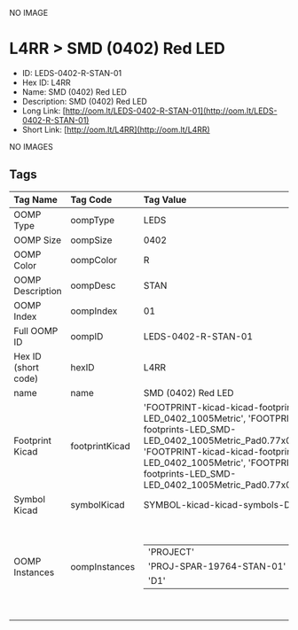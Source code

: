


  
NO IMAGE  
# L4RR > SMD (0402) Red LED

- ID: LEDS-0402-R-STAN-01
- Hex ID: L4RR
- Name: SMD (0402) Red LED
- Description: SMD (0402) Red LED
- Long Link: [http://oom.lt/LEDS-0402-R-STAN-01](http://oom.lt/LEDS-0402-R-STAN-01)
- Short Link: [http://oom.lt/L4RR](http://oom.lt/L4RR)
  
NO IMAGES  
## Tags
  

|Tag Name|Tag Code|Tag Value|
| :--- | :--- | :--- |
|OOMP Type|oompType|LEDS|
|OOMP Size|oompSize|0402|
|OOMP Color|oompColor|R|
|OOMP Description|oompDesc|STAN|
|OOMP Index|oompIndex|01|
|Full OOMP ID|oompID|LEDS-0402-R-STAN-01|
|Hex ID (short code)|hexID|L4RR|
|name|name|SMD (0402) Red LED|
|Footprint Kicad|footprintKicad|'FOOTPRINT-kicad-kicad-footprints-LED_SMD-LED_0402_1005Metric', 'FOOTPRINT-kicad-kicad-footprints-LED_SMD-LED_0402_1005Metric_Pad0.77x0.64mm_HandSolder', 'FOOTPRINT-kicad-kicad-footprints-LED_SMD-LED_0402_1005Metric', 'FOOTPRINT-kicad-kicad-footprints-LED_SMD-LED_0402_1005Metric_Pad0.77x0.64mm_HandSolder'|
|Symbol Kicad|symbolKicad|SYMBOL-kicad-kicad-symbols-Device-LED|
|OOMP Instances|oompInstances|<table><tr><td>'PROJECT'</td></tr><tr><td> 'PROJ-SPAR-19764-STAN-01'</td><td> 'ID'</td></tr><tr><td> 'D1'</td></tr></table></td><td> <table><tr><td>'PROJECT'</td></tr><tr><td> 'PROJ-SPAR-19921-STAN-01'</td><td> 'ID'</td></tr><tr><td> 'D1'</td></tr></table></td><td> <table><tr><td>'PROJECT'</td></tr><tr><td> 'PROJ-SPAR-20170-STAN-01'</td><td> 'ID'</td></tr><tr><td> 'D1'</td></tr></table>|
||||

